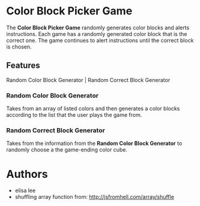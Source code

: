 # Color Block Picker Game
The <b>Color Block Picker Game</b> randomly generates color blocks and alerts
instructions. Each game has a randomly generated color block that is the correct
one. The game continues to alert instructions until the correct block is chosen.

## Features
Random Color Block Generator | Random Correct Block Generator

### Random Color Block Generator
Takes from an array of listed colors and then generates a color blocks
according to the list that the user plays the game from.

### Random Correct Block Generator
Takes from the information from the <b>Random Color Block Generator</b> to
randomly choose a the game-ending color cube.

# Authors
- elisa lee
- shuffling array function from: http://jsfromhell.com/array/shuffle
